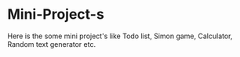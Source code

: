 # Mini-Project-s
Here is the some mini project's like Todo list, Simon game, Calculator, Random text generator etc.
